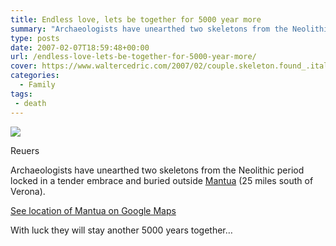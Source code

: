 ```yaml
---
title: Endless love, lets be together for 5000 year more
summary: "Archaeologists have unearthed two skeletons from the Neolithic period locked in a tender embrace and buried outside [Mantua](http://en.wikipedia.org/wiki/Mantua) (25 miles south of Verona)."
type: posts
date: 2007-02-07T18:59:48+00:00
url: /endless-love-lets-be-together-for-5000-year-more/
cover: https://www.waltercedric.com/2007/02/couple.skeleton.found_.italy_.webp
categories:
  - Family
tags:
 - death
---
```

![](https://www.waltercedric.com/2007/02/couple.skeleton.found_.italy_.webp)

Reuers

Archaeologists have unearthed two skeletons from the Neolithic period locked in a tender embrace and buried outside [Mantua](http://en.wikipedia.org/wiki/Mantua) (25 miles south of Verona).

[See location of Mantua on Google Maps](http://maps.google.com/maps?f=q&hl=en&q=Mantua+italy&ie=UTF8&z=8&ll=45.158801,10.799561&spn=2.750169,7.646484&om=1&iwloc=addr)

With luck they will stay another 5000 years together…
